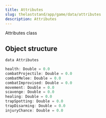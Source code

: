 ```yaml
---
title: Attributes
slug: thelaststand/app/game/data/attributes
description: Attributes
---
```


Attributes class

## Object structure

```scala
data Attributes

health: Double = 0.0
combatProjectile: Double = 0.0
combatMelee: Double = 0.0
combatImprovised: Double = 0.0
movement: Double = 0.0
scavenge: Double = 0.0
healing: Double = 0.0
trapSpotting: Double = 0.0
trapDisarming: Double = 0.0
injuryChance: Double = 0.0

```
